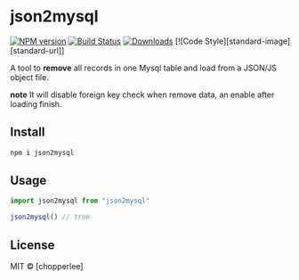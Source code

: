 # json2mysql

[![NPM version][npm-image]][npm-url]
[![Build Status][travis-image]][travis-url]
[![Downloads][download-badge]][npm-url]
[![Code Style][standard-image][standard-url]]

A tool to **remove** all records in one Mysql table and load from a JSON/JS object file.

**note** It will disable foreign key check when remove data, an enable after loading finish.

## Install

```sh
npm i json2mysql
```

## Usage

```js
import json2mysql from "json2mysql"

json2mysql() // true
```

## License

MIT © [chopperlee]

[npm-url]: https://npmjs.org/package/json2mysql
[npm-image]: https://img.shields.io/npm/v/json2mysql.svg?style=flat-square

[travis-url]: https://travis-ci.org/chopperlee/json2mysql
[travis-image]: https://img.shields.io/travis/chopperlee/json2mysql.svg?style=flat-square

[download-badge]: http://img.shields.io/npm/dm/json2mysql.svg?style=flat-square

[standard]: https://img.shields.io/badge/code_style-standard-brightgreen.svg